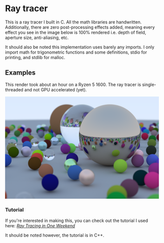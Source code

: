 # Ray tracer
This is a ray tracer I built in C.
All the math libraries are handwritten.
Additionally, there are zero post-processing effects added, meaning every effect you see in the image below is 100% rendered i.e. depth of field, aperture size, anti-aliasing, etc.

It should also be noted this implementation uses barely any imports. I only import math for trigonometric functions and some definitions, stdio for printing, and stdlib for malloc.

## Examples

This render took about an hour on a Ryzen 5 1600.
The ray tracer is single-threaded and not GPU accelerated (yet).

![Raytraced scene](docs/raytrace.png)

### Tutorial

If you're interested in making this, you can check out the tutorial I used here: [_Ray Tracing in One Weekend_](https://raytracing.github.io/books/RayTracingInOneWeekend.html)

It should be noted however, the tutorial is in C++.